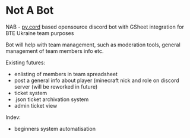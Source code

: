 # Not A Bot 

NAB - [py.cord](https://docs.pycord.dev/en/stable/) based opensource discord bot with GSheet integration for BTE Ukraine team purposes

Bot will help with team management, such as moderation tools, general management of team members info etc.

Existing futures:
+ enlisting of members in team spreadsheet
+ post a general info about player (minecraft nick and role on discord server (will be reworked in future)
+ ticket system
+ .json ticket archivation system
+ admin ticket view

Indev:
+ beginners system automatisation
